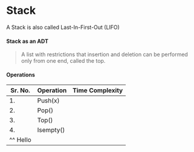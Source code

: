 # Stack

A Stack is also called Last-In-First-Out (LIFO)

#### Stack as an ADT
> A list with restrictions that insertion and deletion can be performed only from one end, called the top.

#### Operations
| Sr. No. | Operation | Time Complexity |
| --- | --- | --- |
|1. | Push(x) |   |
|2. | Pop() |   |
|3. | Top() |   |
|4. | Isempty() |   |
|^^ Hello |  |  |
